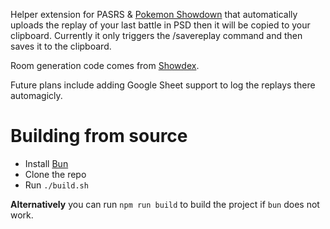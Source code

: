 Helper extension for PASRS & [Pokemon Showdown](https://play.pokemonshowdown.com/) that automatically uploads the replay of your last battle in PSD then it will be copied to your clipboard.
Currently it only triggers the /savereplay command and then saves it to the clipboard.

Room generation code comes from [Showdex](https://github.com/doshidak/showdex).

Future plans include adding Google Sheet support to log the replays there automagicly.

# Building from source

- Install [Bun](https://bun.sh/)
- Clone the repo
- Run `./build.sh`

**Alternatively** you can run `npm run build` to build the project if `bun` does not work.

